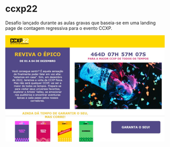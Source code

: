 # ccxp22
Desafio lançado durante as aulas gravas que baseia-se em uma landing page de contagem regressiva para o evento CCXP.

<img src="./review.ccxp.jpeg" alt="Review site" />
